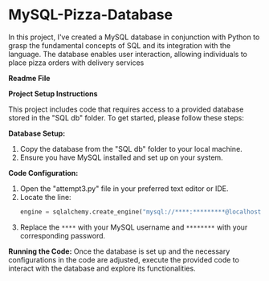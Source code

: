 # MySQL-Pizza-Database
In this project, I've created a MySQL database in conjunction with Python to grasp the fundamental concepts of SQL and its integration with the language. The database enables user interaction, allowing individuals to place pizza orders with delivery services

**Readme File**

**Project Setup Instructions**

This project includes code that requires access to a provided database stored in the "SQL db" folder. To get started, please follow these steps:

**Database Setup:**
1. Copy the database from the "SQL db" folder to your local machine.
2. Ensure you have MySQL installed and set up on your system.

**Code Configuration:**
1. Open the "attempt3.py" file in your preferred text editor or IDE.
2. Locate the line: 
    ```python
    engine = sqlalchemy.create_engine("mysql://****:*********@localhost/pizza", echo=False)
    ```
3. Replace the `****` with your MySQL username and `********` with your corresponding password.
   
**Running the Code:**
Once the database is set up and the necessary configurations in the code are adjusted, execute the provided code to interact with the database and explore its functionalities. 
